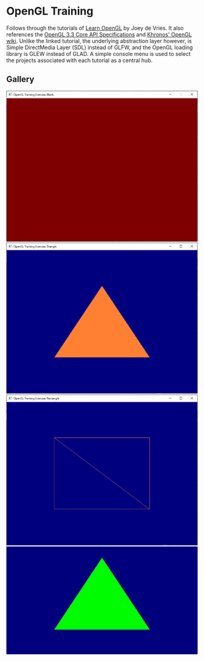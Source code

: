 # OpenGL Training

Follows through the tutorials of [Learn OpenGL](https://learnopengl.com/Introduction) by Joey de Vries. It also references the [OpenGL 3.3 Core API Specifications](https://www.khronos.org/registry/OpenGL/specs/gl/glspec33.core.pdf) and [Khronos' OpenGL wiki](https://www.khronos.org/opengl/wiki/). Unlike the linked tutorial, the underlying abstraction layer however, is Simple DirectMedia Layer (SDL) instead of GLFW, and the OpenGL loading library is GLEW instead of GLAD. A simple console menu is used to select the projects associated with each tutorial as a central hub.

## Gallery

![](Images/Blank.png)
![](Images/Triangle.png)
![](Images/Rectangle.png)
![](Images/Shade_Changing_Triangle.gif)